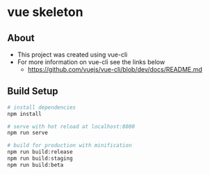# vue skeleton

## About
* This project was created using vue-cli
* For more information on vue-cli see the links below
    - https://github.com/vuejs/vue-cli/blob/dev/docs/README.md

## Build Setup

``` bash
# install dependencies
npm install

# serve with hot reload at localhost:8080
npm run serve

# build for production with minification
npm run build:release
npm run build:staging
npm run build:beta
```
